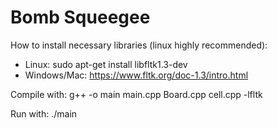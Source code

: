 # Bomb Squeegee

How to install necessary libraries (linux highly recommended):
- Linux: sudo apt-get install libfltk1.3-dev
- Windows/Mac: https://www.fltk.org/doc-1.3/intro.html

Compile with:
g++ -o main main.cpp Board.cpp cell.cpp -lfltk

Run with:
./main
